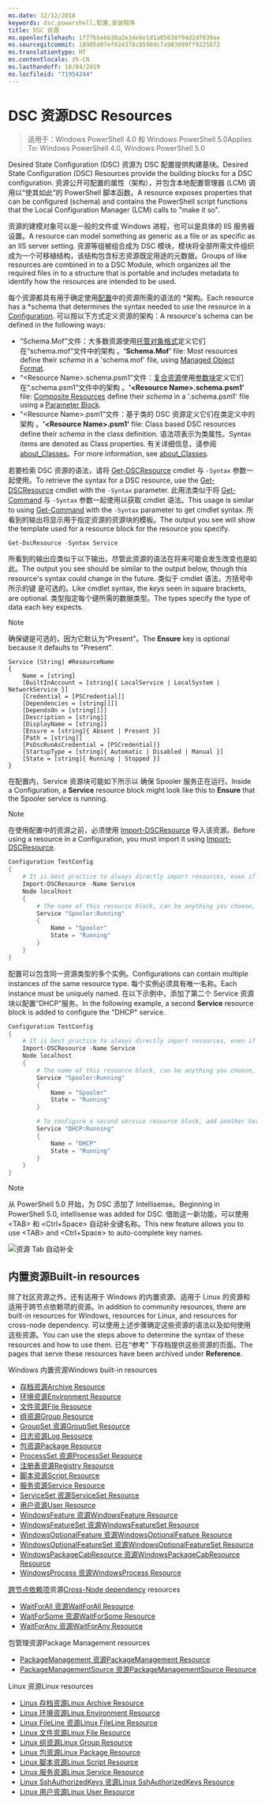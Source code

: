 ```yaml
---
ms.date: 12/12/2018
keywords: dsc,powershell,配置,安装程序
title: DSC 资源
ms.openlocfilehash: 1f77b5e6630a2e3de6e1d1a05638f94d2df039ae
ms.sourcegitcommit: 18985d07ef024378c8590dc7a983099ff9225672
ms.translationtype: HT
ms.contentlocale: zh-CN
ms.lasthandoff: 10/04/2019
ms.locfileid: "71954244"
---
```

# <a name="dsc-resources"></a><span data-ttu-id="90467-103">DSC 资源</span><span class="sxs-lookup"><span data-stu-id="90467-103">DSC Resources</span></span>

><span data-ttu-id="90467-104">适用于：Windows PowerShell 4.0 和 Windows PowerShell 5.0</span><span class="sxs-lookup"><span data-stu-id="90467-104">Applies To: Windows PowerShell 4.0, Windows PowerShell 5.0</span></span>

<span data-ttu-id="90467-105">Desired State Configuration (DSC) 资源为 DSC 配置提供构建基块。</span><span class="sxs-lookup"><span data-stu-id="90467-105">Desired State Configuration (DSC) Resources provide the building blocks for a DSC configuration.</span></span> <span data-ttu-id="90467-106">资源公开可配置的属性（架构），并包含本地配置管理器 (LCM) 调用以“使其如此”的 PowerShell 脚本函数。</span><span class="sxs-lookup"><span data-stu-id="90467-106">A resource exposes properties that can be configured (schema) and contains the PowerShell script functions that the Local Configuration Manager (LCM) calls to "make it so".</span></span>

<span data-ttu-id="90467-107">资源的建模对象可以是一般的文件或 Windows 进程，也可以是具体的 IIS 服务器设置。</span><span class="sxs-lookup"><span data-stu-id="90467-107">A resource can model something as generic as a file or as specific as an IIS server setting.</span></span>  <span data-ttu-id="90467-108">资源等组被组合成为 DSC 模块，模块将全部所需文件组织成为一个可移植结构，该结构包含标志资源既定用途的元数据。</span><span class="sxs-lookup"><span data-stu-id="90467-108">Groups of like resources are combined in to a DSC Module, which organizes all the required files in to a structure that is portable and includes metadata to identify how the resources are intended to be used.</span></span>

<span data-ttu-id="90467-109">每个资源都具有用于确定使用[配置](../configurations/configurations.md)中的资源所需的语法的 \*架构。</span><span class="sxs-lookup"><span data-stu-id="90467-109">Each resource has a \*schema that determines the syntax needed to use the resource in a [Configuration](../configurations/configurations.md).</span></span> <span data-ttu-id="90467-110">可以按以下方式定义资源的架构：</span><span class="sxs-lookup"><span data-stu-id="90467-110">A resource's schema can be defined in the following ways:</span></span>

- <span data-ttu-id="90467-111"> “Schema.Mof”文件：大多数资源使用[托管对象格式](/windows/desktop/wmisdk/managed-object-format--mof-)定义它们在“schema.mof”文件中的架构  。</span><span class="sxs-lookup"><span data-stu-id="90467-111">**'Schema.Mof'** file: Most resources define their *schema* in a 'schema.mof' file, using [Managed Object Format](/windows/desktop/wmisdk/managed-object-format--mof-).</span></span>
- <span data-ttu-id="90467-112"> “\<Resource Name\>.schema.psm1”文件：[复合资源](../configurations/compositeConfigs.md)使用[参数块](/powershell/module/microsoft.powershell.core/about/about_functions?view=powershell-6#functions-with-parameters)定义它们在“<ResourceName>.schema.psm1”文件中的架构  。</span><span class="sxs-lookup"><span data-stu-id="90467-112">**'\<Resource Name\>.schema.psm1'** file: [Composite Resources](../configurations/compositeConfigs.md) define their *schema* in a '<ResourceName>.schema.psm1' file using a [Parameter Block](/powershell/module/microsoft.powershell.core/about/about_functions?view=powershell-6#functions-with-parameters).</span></span>
- <span data-ttu-id="90467-113"> “\<Resource Name\>.psm1”文件：基于类的 DSC 资源定义它们在类定义中的架构  。</span><span class="sxs-lookup"><span data-stu-id="90467-113">**'\<Resource Name\>.psm1'** file: Class based DSC resources define their *schema* in the class definition.</span></span> <span data-ttu-id="90467-114">语法项表示为类属性。</span><span class="sxs-lookup"><span data-stu-id="90467-114">Syntax items are denoted as Class properties.</span></span> <span data-ttu-id="90467-115">有关详细信息，请参阅 [about_Classes](/powershell/module/psdesiredstateconfiguration/about/about_classes_and_dsc)。</span><span class="sxs-lookup"><span data-stu-id="90467-115">For more information, see [about_Classes](/powershell/module/psdesiredstateconfiguration/about/about_classes_and_dsc).</span></span>

<span data-ttu-id="90467-116">若要检索 DSC 资源的语法，请将 [Get-DSCResource](/powershell/module/PSDesiredStateConfiguration/Get-DscResource) cmdlet 与 `-Syntax` 参数一起使用。</span><span class="sxs-lookup"><span data-stu-id="90467-116">To retrieve the syntax for a DSC resource, use the [Get-DSCResource](/powershell/module/PSDesiredStateConfiguration/Get-DscResource) cmdlet with the `-Syntax` parameter.</span></span> <span data-ttu-id="90467-117">此用法类似于将 [Get-Command](/powershell/module/microsoft.powershell.core/get-command) 与 `-Syntax` 参数一起使用以获取 cmdlet 语法。</span><span class="sxs-lookup"><span data-stu-id="90467-117">This usage is similar to using [Get-Command](/powershell/module/microsoft.powershell.core/get-command) with the `-Syntax` parameter to get cmdlet syntax.</span></span> <span data-ttu-id="90467-118">所看到的输出将显示用于指定资源的资源块的模板。</span><span class="sxs-lookup"><span data-stu-id="90467-118">The output you see will show the template used for a resource block for the resource you specify.</span></span>

```powershell
Get-DscResource -Syntax Service
```

<span data-ttu-id="90467-119">所看到的输出应类似于以下输出，尽管此资源的语法在将来可能会发生改变也是如此。</span><span class="sxs-lookup"><span data-stu-id="90467-119">The output you see should be similar to the output below, though this resource's syntax could change in the future.</span></span> <span data-ttu-id="90467-120">类似于 cmdlet 语法，方括号中所示的键  是可选的。</span><span class="sxs-lookup"><span data-stu-id="90467-120">Like cmdlet syntax, the *keys* seen in square brackets, are optional.</span></span> <span data-ttu-id="90467-121">类型指定每个键所需的数据类型。</span><span class="sxs-lookup"><span data-stu-id="90467-121">The types specify the type of data each key expects.</span></span>

> [!NOTE]
> <span data-ttu-id="90467-122"> 确保键是可选的，因为它默认为“Present”。</span><span class="sxs-lookup"><span data-stu-id="90467-122">The **Ensure** key is optional because it defaults to "Present".</span></span>

```output
Service [String] #ResourceName
{
    Name = [string]
    [BuiltInAccount = [string]{ LocalService | LocalSystem | NetworkService }]
    [Credential = [PSCredential]]
    [Dependencies = [string[]]]
    [DependsOn = [string[]]]
    [Description = [string]]
    [DisplayName = [string]]
    [Ensure = [string]{ Absent | Present }]
    [Path = [string]]
    [PsDscRunAsCredential = [PSCredential]]
    [StartupType = [string]{ Automatic | Disabled | Manual }]
    [State = [string]{ Running | Stopped }]
}
```

<span data-ttu-id="90467-123">在配置内，Service  资源块可能如下所示以  确保 Spooler 服务正在运行。</span><span class="sxs-lookup"><span data-stu-id="90467-123">Inside a Configuration, a **Service** resource block might look like this to **Ensure** that the Spooler service is running.</span></span>

> [!NOTE]
> <span data-ttu-id="90467-124">在使用配置中的资源之前，必须使用 [Import-DSCResource](../configurations/import-dscresource.md) 导入该资源。</span><span class="sxs-lookup"><span data-stu-id="90467-124">Before using a resource in a Configuration, you must import it using [Import-DSCResource](../configurations/import-dscresource.md).</span></span>

```powershell
Configuration TestConfig
{
    # It is best practice to always directly import resources, even if the resource is a built-in resource.
    Import-DSCResource -Name Service
    Node localhost
    {
        # The name of this resource block, can be anything you choose, as long as it is of type [String] as indicated by the schema.
        Service "Spooler:Running"
        {
            Name = "Spooler"
            State = "Running"
        }
    }
}
```

<span data-ttu-id="90467-125">配置可以包含同一资源类型的多个实例。</span><span class="sxs-lookup"><span data-stu-id="90467-125">Configurations can contain multiple instances of the same resource type.</span></span> <span data-ttu-id="90467-126">每个实例必须具有唯一名称。</span><span class="sxs-lookup"><span data-stu-id="90467-126">Each instance must be uniquely named.</span></span> <span data-ttu-id="90467-127">在以下示例中，添加了第二个 Service  资源块以配置“DHCP”服务。</span><span class="sxs-lookup"><span data-stu-id="90467-127">In the following example, a second **Service** resource block is added to configure the "DHCP" service.</span></span>

```powershell
Configuration TestConfig
{
    # It is best practice to always directly import resources, even if the resource is a built-in resource.
    Import-DSCResource -Name Service
    Node localhost
    {
        # The name of this resource block, can be anything you choose, as long as it is of type [String] as indicated by the schema.
        Service "Spooler:Running"
        {
            Name = "Spooler"
            State = "Running"
        }

        # To configure a second service resource block, add another Service resource block and use a unique name.
        Service "DHCP:Running"
        {
            Name = "DHCP"
            State = "Running"
        }
    }
}
```

> [!NOTE]
> <span data-ttu-id="90467-128">从 PowerShell 5.0 开始，为 DSC 添加了 Intellisense。</span><span class="sxs-lookup"><span data-stu-id="90467-128">Beginning in PowerShell 5.0, intellisense was added for DSC.</span></span> <span data-ttu-id="90467-129">借助这一新功能，可以使用 \<TAB\> 和 \<Ctrl+Space\> 自动补全键名称。</span><span class="sxs-lookup"><span data-stu-id="90467-129">This new feature allows you to use \<TAB\> and \<Ctrl+Space\> to auto-complete key names.</span></span>

![资源 Tab 自动补全](../media/resource-tabcompletion.png)

## <a name="built-in-resources"></a><span data-ttu-id="90467-131">内置资源</span><span class="sxs-lookup"><span data-stu-id="90467-131">Built-in resources</span></span>

<span data-ttu-id="90467-132">除了社区资源之外，还有适用于 Windows 的内置资源、适用于 Linux 的资源和适用于跨节点依赖项的资源。</span><span class="sxs-lookup"><span data-stu-id="90467-132">In addition to community resources, there are built-in resources for Windows, resources for Linux, and resources for cross-node dependency.</span></span> <span data-ttu-id="90467-133">可以使用上述步骤确定这些资源的语法以及如何使用这些资源。</span><span class="sxs-lookup"><span data-stu-id="90467-133">You can use the steps above to determine the syntax of these resources and how to use them.</span></span> <span data-ttu-id="90467-134">已在“参考”  下存档提供这些资源的页面。</span><span class="sxs-lookup"><span data-stu-id="90467-134">The pages that serve these resources have been archived under **Reference**.</span></span>

<span data-ttu-id="90467-135">Windows 内置资源</span><span class="sxs-lookup"><span data-stu-id="90467-135">Windows built-in resources</span></span>

* [<span data-ttu-id="90467-136">存档资源</span><span class="sxs-lookup"><span data-stu-id="90467-136">Archive Resource</span></span>](../reference/resources/windows/archiveResource.md)
* [<span data-ttu-id="90467-137">环境资源</span><span class="sxs-lookup"><span data-stu-id="90467-137">Environment Resource</span></span>](../reference/resources/windows/environmentResource.md)
* [<span data-ttu-id="90467-138">文件资源</span><span class="sxs-lookup"><span data-stu-id="90467-138">File Resource</span></span>](../reference/resources/windows/fileResource.md)
* [<span data-ttu-id="90467-139">组资源</span><span class="sxs-lookup"><span data-stu-id="90467-139">Group Resource</span></span>](../reference/resources/windows/groupResource.md)
* [<span data-ttu-id="90467-140">GroupSet 资源</span><span class="sxs-lookup"><span data-stu-id="90467-140">GroupSet Resource</span></span>](../reference/resources/windows/groupSetResource.md)
* [<span data-ttu-id="90467-141">日志资源</span><span class="sxs-lookup"><span data-stu-id="90467-141">Log Resource</span></span>](../reference/resources/windows/logResource.md)
* [<span data-ttu-id="90467-142">包资源</span><span class="sxs-lookup"><span data-stu-id="90467-142">Package Resource</span></span>](../reference/resources/windows/packageResource.md)
* [<span data-ttu-id="90467-143">ProcessSet 资源</span><span class="sxs-lookup"><span data-stu-id="90467-143">ProcessSet Resource</span></span>](../reference/resources/windows/ProcessSetResource.md)
* [<span data-ttu-id="90467-144">注册表资源</span><span class="sxs-lookup"><span data-stu-id="90467-144">Registry Resource</span></span>](../reference/resources/windows/registryResource.md)
* [<span data-ttu-id="90467-145">脚本资源</span><span class="sxs-lookup"><span data-stu-id="90467-145">Script Resource</span></span>](../reference/resources/windows/scriptResource.md)
* [<span data-ttu-id="90467-146">服务资源</span><span class="sxs-lookup"><span data-stu-id="90467-146">Service Resource</span></span>](../reference/resources/windows/serviceResource.md)
* [<span data-ttu-id="90467-147">ServiceSet 资源</span><span class="sxs-lookup"><span data-stu-id="90467-147">ServiceSet Resource</span></span>](../reference/resources/windows/serviceSetResource.md)
* [<span data-ttu-id="90467-148">用户资源</span><span class="sxs-lookup"><span data-stu-id="90467-148">User Resource</span></span>](../reference/resources/windows/userResource.md)
* [<span data-ttu-id="90467-149">WindowsFeature 资源</span><span class="sxs-lookup"><span data-stu-id="90467-149">WindowsFeature Resource</span></span>](../reference/resources/windows/windowsFeatureResource.md)
* [<span data-ttu-id="90467-150">WindowsFeatureSet 资源</span><span class="sxs-lookup"><span data-stu-id="90467-150">WindowsFeatureSet Resource</span></span>](../reference/resources/windows/windowsFeatureSetResource.md)
* [<span data-ttu-id="90467-151">WindowsOptionalFeature 资源</span><span class="sxs-lookup"><span data-stu-id="90467-151">WindowsOptionalFeature Resource</span></span>](../reference/resources/windows/windowsOptionalFeatureResource.md)
* [<span data-ttu-id="90467-152">WindowsOptionalFeatureSet 资源</span><span class="sxs-lookup"><span data-stu-id="90467-152">WindowsOptionalFeatureSet Resource</span></span>](../reference/resources/windows/windowsOptionalFeatureSetResource.md)
* [<span data-ttu-id="90467-153">WindowsPackageCabResource 资源</span><span class="sxs-lookup"><span data-stu-id="90467-153">WindowsPackageCabResource Resource</span></span>](../reference/resources/windows/windowsPackageCabResource.md)
* [<span data-ttu-id="90467-154">WindowsProcess 资源</span><span class="sxs-lookup"><span data-stu-id="90467-154">WindowsProcess Resource</span></span>](../reference/resources/windows/windowsProcessResource.md)

<span data-ttu-id="90467-155">[跨节点依赖项](../configurations/crossNodeDependencies.md)资源</span><span class="sxs-lookup"><span data-stu-id="90467-155">[Cross-Node dependency](../configurations/crossNodeDependencies.md) resources</span></span>

* [<span data-ttu-id="90467-156">WaitForAll 资源</span><span class="sxs-lookup"><span data-stu-id="90467-156">WaitForAll Resource</span></span>](../reference/resources/windows/waitForAllResource.md)
* [<span data-ttu-id="90467-157">WaitForSome 资源</span><span class="sxs-lookup"><span data-stu-id="90467-157">WaitForSome Resource</span></span>](../reference/resources/windows/waitForSomeResource.md)
* [<span data-ttu-id="90467-158">WaitForAny 资源</span><span class="sxs-lookup"><span data-stu-id="90467-158">WaitForAny Resource</span></span>](../reference/resources/windows/waitForAnyResource.md)

<span data-ttu-id="90467-159">包管理资源</span><span class="sxs-lookup"><span data-stu-id="90467-159">Package Management resources</span></span>

* [<span data-ttu-id="90467-160">PackageManagement 资源</span><span class="sxs-lookup"><span data-stu-id="90467-160">PackageManagement Resource</span></span>](../reference/resources/packagemanagement/PackageManagementDscResource.md)
* [<span data-ttu-id="90467-161">PackageManagementSource 资源</span><span class="sxs-lookup"><span data-stu-id="90467-161">PackageManagementSource Resource</span></span>](../reference/resources/packagemanagement/PackageManagementSourceDscResource.md)

<span data-ttu-id="90467-162">Linux 资源</span><span class="sxs-lookup"><span data-stu-id="90467-162">Linux resources</span></span>

* [<span data-ttu-id="90467-163">Linux 存档资源</span><span class="sxs-lookup"><span data-stu-id="90467-163">Linux Archive Resource</span></span>](../reference/resources/linux/lnxArchiveResource.md)
* [<span data-ttu-id="90467-164">Linux 环境资源</span><span class="sxs-lookup"><span data-stu-id="90467-164">Linux Environment Resource</span></span>](../reference/resources/linux/lnxEnvironmentResource.md)
* [<span data-ttu-id="90467-165">Linux FileLine 资源</span><span class="sxs-lookup"><span data-stu-id="90467-165">Linux FileLine Resource</span></span>](../reference/resources/linux/lnxFileLineResource.md)
* [<span data-ttu-id="90467-166">Linux 文件资源</span><span class="sxs-lookup"><span data-stu-id="90467-166">Linux File Resource</span></span>](../reference/resources/linux/lnxFileResource.md)
* [<span data-ttu-id="90467-167">Linux 组资源</span><span class="sxs-lookup"><span data-stu-id="90467-167">Linux Group Resource</span></span>](../reference/resources/linux/lnxGroupResource.md)
* [<span data-ttu-id="90467-168">Linux 包资源</span><span class="sxs-lookup"><span data-stu-id="90467-168">Linux Package Resource</span></span>](../reference/resources/linux/lnxPackageResource.md)
* [<span data-ttu-id="90467-169">Linux 脚本资源</span><span class="sxs-lookup"><span data-stu-id="90467-169">Linux Script Resource</span></span>](../reference/resources/linux/lnxScriptResource.md)
* [<span data-ttu-id="90467-170">Linux 服务资源</span><span class="sxs-lookup"><span data-stu-id="90467-170">Linux Service Resource</span></span>](../reference/resources/linux/lnxServiceResource.md)
* [<span data-ttu-id="90467-171">Linux SshAuthorizedKeys 资源</span><span class="sxs-lookup"><span data-stu-id="90467-171">Linux SshAuthorizedKeys Resource</span></span>](../reference/resources/linux/lnxSshAuthorizedKeysResource.md)
* [<span data-ttu-id="90467-172">Linux 用户资源</span><span class="sxs-lookup"><span data-stu-id="90467-172">Linux User Resource</span></span>](../reference/resources/linux/lnxUserResource.md)
